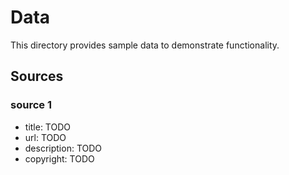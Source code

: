 # Data

This directory provides sample data to demonstrate functionality.

## Sources

### source 1
- title: TODO
- url: TODO
- description: TODO
- copyright: TODO
